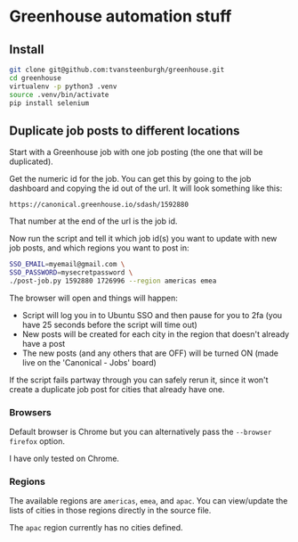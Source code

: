 # Greenhouse automation stuff

## Install

```bash
git clone git@github.com:tvansteenburgh/greenhouse.git
cd greenhouse
virtualenv -p python3 .venv
source .venv/bin/activate
pip install selenium
```

## Duplicate job posts to different locations

Start with a Greenhouse job with one job posting (the one that will be
duplicated).

Get the numeric id for the job. You can get this by going to the job
dashboard and copying the id out of the url. It will look something like
this:

`https://canonical.greenhouse.io/sdash/1592880`

That number at the end of the url is the job id.

Now run the script and tell it which job id(s) you want to update with
new job posts, and which regions you want to post in:

```bash
SSO_EMAIL=myemail@gmail.com \
SSO_PASSWORD=mysecretpassword \
./post-job.py 1592880 1726996 --region americas emea
```

The browser will open and things will happen:

- Script will log you in to Ubuntu SSO and then pause for you to 2fa
  (you have 25 seconds before the script will time out)
- New posts will be created for each city in the region that doesn't
  already have a post
- The new posts (and any others that are OFF) will be turned ON (made
  live on the 'Canonical - Jobs' board)

If the script fails partway through you can safely rerun it, since it won't
create a duplicate job post for cities that already have one.

### Browsers

Default browser is Chrome but you can alternatively pass the `--browser firefox` option.

I have only tested on Chrome.

### Regions

The available regions are `americas`, `emea`, and `apac`. You can
view/update the lists of cities in those regions directly in the source
file.

The `apac` region currently has no cities defined.

